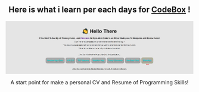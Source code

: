 <h2 align="center">Here is what i learn per each days for <a href="https://codebox.ir/">CodeBox</a> !</h2>

<img align="center" src="./Images/JSProjects.JPG">

<p align="center">A start point for make a personal CV and Resume of Programming Skills!</p>
